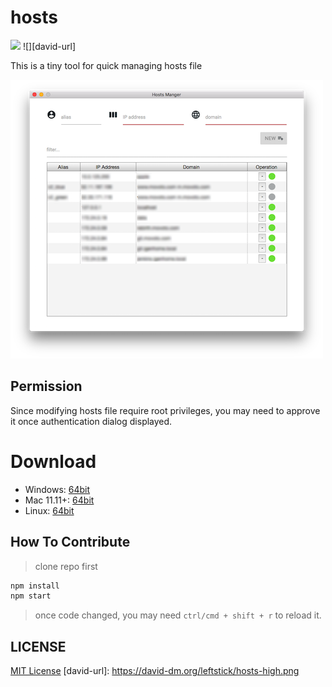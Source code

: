 hosts
====================

![](https://img.shields.io/badge/hosts-1.3.0-blue.svg)
![][david-url]

This is a tiny tool for quick managing hosts file


![](./docs/img/preview.png)

## Permission ##

Since modifying hosts file require root privileges, you may need to approve it once authentication dialog displayed.


# Download ##

* Windows: [64bit](https://github.com/leftstick/hosts-high/releases/download/1.3.0/hosthigh-1.3.0-win64.zip)
* Mac 11.11+: [64bit](https://github.com/leftstick/hosts-high/releases/download/1.3.0/hosthigh-1.3.0-darwin.zip)
* Linux: [64bit](https://github.com/leftstick/hosts-high/releases/download/1.3.0/hosthigh-1.3.0-linux.zip)


## How To Contribute ##

>clone repo first

```bash
npm install
npm start
```

>once code changed, you may need `ctrl/cmd + shift + r` to reload it.


## LICENSE ##

[MIT License](https://raw.githubusercontent.com/leftstick/hosts-high/master/LICENSE)
[david-url]: https://david-dm.org/leftstick/hosts-high.png
